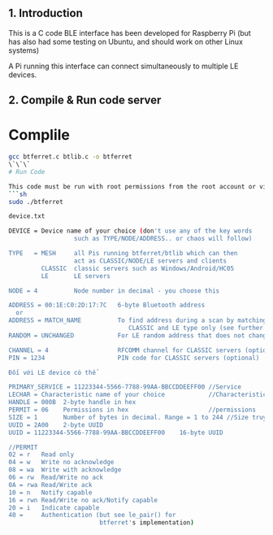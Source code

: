 ## 1. Introduction

This is a C code BLE interface has been developed for Raspberry Pi (but has also had some testing on Ubuntu, and should work on other Linux systems) 

A Pi running this interface can connect simultaneously to multiple LE devices.

## 2. Compile & Run code server

# Complile

```sh
gcc btferret.c btlib.c -o btferret
\`\`\`
# Run Code

This code must be run with root permissions from the root account or via sudo as follows:
```sh
sudo ./btferret

device.txt

DEVICE = Device name of your choice (don't use any of the key words
                  such as TYPE/NODE/ADDRESS.. or chaos will follow)

TYPE   = MESH     all Pis running btferret/btlib which can then
                  act as CLASSIC/NODE/LE servers and clients
         CLASSIC  classic servers such as Windows/Android/HC05
         LE       LE servers

NODE = 4          Node number in decimal - you choose this

ADDRESS = 00:1E:C0:2D:17:7C   6-byte Bluetooth address
  or
ADDRESS = MATCH_NAME          To find address during a scan by matching name -
                                 CLASSIC and LE type only (see further discussion below)
RANDOM = UNCHANGED            For LE random address that does not change

CHANNEL = 4                   RFCOMM channel for CLASSIC servers (optional)
PIN = 1234                    PIN code for CLASSIC servers (optional)

Đối với LE device có thể 

PRIMARY_SERVICE = 11223344-5566-7788-99AA-BBCCDDEEFF00 //Service
LECHAR = Characteristic name of your choice            //Characteristic
HANDLE = 000B  2-byte handle in hex
PERMIT = 06    Permissions in hex                      //permissions
SIZE = 1       Number of bytes in decimal. Range = 1 to 244 //Size truyền byte
UUID = 2A00    2-byte UUID
UUID = 11223344-5566-7788-99AA-BBCCDDEEFF00    16-byte UUID

//PERMIT 
02 = r   Read only
04 = w   Write no acknowledge
08 = wa  Write with acknowledge
06 = rw  Read/Write no ack
0A = rwa Read/Write ack
10 = n   Notify capable
16 = rwn Read/Write no ack/Notify capable
20 = i   Indicate capable
40 =     Authentication (but see le_pair() for
                         btferret's implementation)

